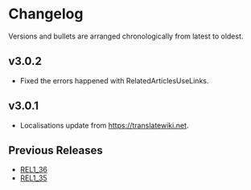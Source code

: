 # Changelog

Versions and bullets are arranged chronologically from latest to oldest.

## v3.0.2

- Fixed the errors happened with RelatedArticlesUseLinks.

## v3.0.1

- Localisations update from https://translatewiki.net.

## Previous Releases

- [REL1_36](https://github.com/femiwiki/UnifiedExtensionForFemiwiki/blob/REL1_36/CHANGELOG.md)
- [REL1_35](https://github.com/femiwiki/UnifiedExtensionForFemiwiki/blob/REL1_35/CHANGELOG.md)
